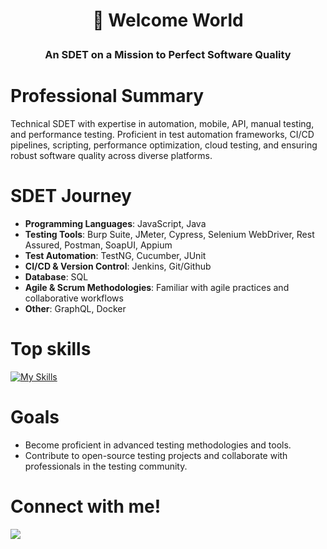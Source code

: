 # <p align="center">🚀 Welcome World</p>
### <p align="center">An SDET on a Mission to Perfect Software Quality</p>

# Professional Summary
Technical SDET with expertise in automation, mobile, API, manual testing, and performance testing. Proficient in test automation frameworks, CI/CD pipelines, scripting, performance optimization, cloud testing, and ensuring robust software quality across diverse platforms.

# SDET Journey
- **Programming Languages**: JavaScript, Java  
- **Testing Tools**: Burp Suite, JMeter, Cypress, Selenium WebDriver, Rest Assured, Postman, SoapUI, Appium  
- **Test Automation**: TestNG, Cucumber, JUnit  
- **CI/CD & Version Control**: Jenkins, Git/Github  
- **Database**: SQL  
- **Agile & Scrum Methodologies**: Familiar with agile practices and collaborative workflows  
- **Other**: GraphQL, Docker

# Top skills
[![My Skills](https://skillicons.dev/icons?i=javascript,java,cypress,selenium,postman,jenkins,git,github,graphql,docker&theme=light)](https://skillicons.dev)

# Goals
- Become proficient in advanced testing methodologies and tools.  
- Contribute to open-source testing projects and collaborate with professionals in the testing community.

<h1 align="start">
  Connect with me!
</h1>
<p align="start">
  <a href="https://www.linkedin.com/in/garimasingh251/">
    <img src="https://skillicons.dev/icons?i=linkedin" />
  </a>
</p>

